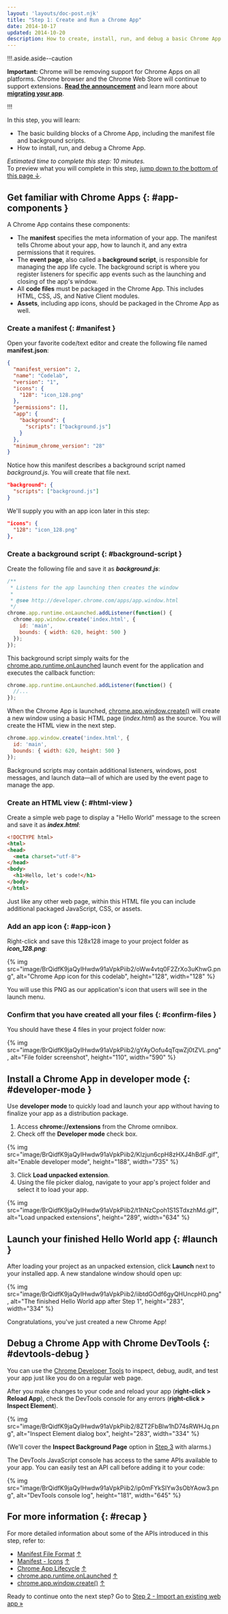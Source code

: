 ```yaml
---
layout: 'layouts/doc-post.njk'
title: "Step 1: Create and Run a Chrome App"
date: 2014-10-17
updated: 2014-10-20
description: How to create, install, run, and debug a basic Chrome App.
---
```


!!!.aside.aside--caution

**Important:** Chrome will be removing support for Chrome Apps on all platforms. Chrome browser and
the Chrome Web Store will continue to support extensions. [**Read the announcement**][1] and learn
more about [**migrating your app**][2].

!!!

In this step, you will learn:

- The basic building blocks of a Chrome App, including the manifest file and background scripts.
- How to install, run, and debug a Chrome App.

_Estimated time to complete this step: 10 minutes._  
To preview what you will complete in this step, [jump down to the bottom of this page ↓][3].

## Get familiar with Chrome Apps {: #app-components }

A Chrome App contains these components:

- The **manifest** specifies the meta information of your app. The manifest tells Chrome about your
  app, how to launch it, and any extra permissions that it requires.
- The **event page**, also called a **background script**, is responsible for managing the app life
  cycle. The background script is where you register listeners for specific app events such as the
  launching and closing of the app's window.
- All **code files** must be packaged in the Chrome App. This includes HTML, CSS, JS, and Native
  Client modules.
- **Assets**, including app icons, should be packaged in the Chrome App as well.

### Create a manifest {: #manifest }

Open your favorite code/text editor and create the following file named **manifest.json**:

```json
{
  "manifest_version": 2,
  "name": "Codelab",
  "version": "1",
  "icons": {
    "128": "icon_128.png"
  },
  "permissions": [],
  "app": {
    "background": {
      "scripts": ["background.js"]
    }
  },
  "minimum_chrome_version": "28"
}
```

Notice how this manifest describes a background script named _background.js_. You will create that
file next.

```json
"background": {
  "scripts": ["background.js"]
}
```

We'll supply you with an app icon later in this step:

```json
"icons": {
  "128": "icon_128.png"
},
```

### Create a background script {: #background-script }

Create the following file and save it as **_background.js_**:

```js
/**
 * Listens for the app launching then creates the window
 *
 * @see http://developer.chrome.com/apps/app.window.html
 */
chrome.app.runtime.onLaunched.addListener(function() {
  chrome.app.window.create('index.html', {
    id: 'main',
    bounds: { width: 620, height: 500 }
  });
});
```

This background script simply waits for the [chrome.app.runtime.onLaunched][4] launch event for the
application and executes the callback function:

```js
chrome.app.runtime.onLaunched.addListener(function() {
  //...
});
```

When the Chrome App is launched, [chrome.app.window.create()][5] will create a new window using a
basic HTML page (_index.html_) as the source. You will create the HTML view in the next step.

```js
chrome.app.window.create('index.html', {
  id: 'main',
  bounds: { width: 620, height: 500 }
});
```

Background scripts may contain additional listeners, windows, post messages, and launch data—all
of which are used by the event page to manage the app.

### Create an HTML view {: #html-view }

Create a simple web page to display a "Hello World" message to the screen and save it as
**_index.html_**:

```html
<!DOCTYPE html>
<html>
<head>
  <meta charset="utf-8">
</head>
<body>
  <h1>Hello, let's code!</h1>
</body>
</html>
```

Just like any other web page, within this HTML file you can include additional packaged JavaScript,
CSS, or assets.

### Add an app icon {: #app-icon }

Right-click and save this 128x128 image to your project folder as **_icon_128.png_**:

{% img src="image/BrQidfK9jaQyIHwdw91aVpkPiib2/oWw4vtq0F2ZrXo3uKhwG.png",
       alt="Chrome App icon for this codelab", height="128", width="128" %}

You will use this PNG as our application's icon that users will see in the launch menu.

### Confirm that you have created all your files {: #confirm-files }

You should have these 4 files in your project folder now:

{% img src="image/BrQidfK9jaQyIHwdw91aVpkPiib2/gYAyOofu4qTqwZj0tZVL.png",
       alt="File folder screenshot", height="110", width="590" %}

## Install a Chrome App in developer mode {: #developer-mode }

Use **developer mode** to quickly load and launch your app without having to finalize your app as a
distribution package.

1.  Access **chrome://extensions** from the Chrome omnibox.
2.  Check off the **Developer mode** check box.

{% img src="image/BrQidfK9jaQyIHwdw91aVpkPiib2/KIzjun6cpH8zHXJ4hBdF.gif",
       alt="Enable developer mode", height="188", width="735" %}

3.  Click **Load unpacked extension**.
4.  Using the file picker dialog, navigate to your app's project folder and select it to load your
    app.

{% img src="image/BrQidfK9jaQyIHwdw91aVpkPiib2/t1hNzCpoh1S1STdxzhMd.gif",
       alt="Load unpacked extensions", height="289", width="634" %}

## Launch your finished Hello World app {: #launch }

After loading your project as an unpacked extension, click **Launch** next to your installed app. A
new standalone window should open up:

{% img src="image/BrQidfK9jaQyIHwdw91aVpkPiib2/iibtdGOdf6gyQHUncpH0.png",
       alt="The finished Hello World app after Step 1", height="283", width="334" %}

Congratulations, you've just created a new Chrome App!

## Debug a Chrome App with Chrome DevTools {: #devtools-debug }

You can use the [Chrome Developer Tools][6] to inspect, debug, audit, and test your app just like
you do on a regular web page.

After you make changes to your code and reload your app (**right-click > Reload App**), check the
DevTools console for any errors (**right-click > Inspect Element**).

{% img src="image/BrQidfK9jaQyIHwdw91aVpkPiib2/8ZT2FbBlw1hD74sRWHJq.png",
       alt="Inspect Element dialog box", height="283", width="334" %}

(We'll cover the **Inspect Background Page** option in [Step 3][7] with alarms.)

The DevTools JavaScript console has access to the same APIs available to your app. You can easily
test an API call before adding it to your code:

{% img src="image/BrQidfK9jaQyIHwdw91aVpkPiib2/ip0mFYkSIYw3sObYAow3.png",
       alt="DevTools console log", height="181", width="645" %}

## For more information {: #recap }

For more detailed information about some of the APIs introduced in this step, refer to:

- [Manifest File Format][8] [↑][9]
- [Manifest - Icons][10] [↑][11]
- [Chrome App Lifecycle][12] [↑][13]
- [chrome.app.runtime.onLaunched][14] [↑][15]
- [chrome.app.window.create()][16] [↑][17]

Ready to continue onto the next step? Go to [Step 2 - Import an existing web app »][18]

[1]: https://blog.chromium.org/2020/01/moving-forward-from-chrome-apps.html
[2]: https://developer.chrome.com/apps/migration
[3]: #launch
[4]: /apps/app_runtime.html#event-onLaunched
[5]: /apps/app_window.html#method-create
[6]: /devtools
[7]: app_codelab_alarms.html
[8]: /apps/manifest "Read 'Manifest File Format' in the Chrome developer docs"
[9]: #manifest "This feature mentioned in 'Create a manifest'"
[10]: /apps/manifest/icons "Read 'Manifest - Icons' in the Chrome developer docs"
[11]: #app-icon "This feature mentioned in 'Add an app icon'"
[12]: app_lifecycle.html "Read 'Manifest File Format' in the Chrome developer docs"
[13]: #background-script "This feature mentioned in 'Create a background script'"
[14]:
  /apps/app_runtime.html#event-onLaunched
  "Read 'chrome.app.runtime.onLaunched' in the Chrome developer docs"
[15]: #background-script "This feature mentioned in 'Create a background script'"
[16]:
  /apps/app_window.html#method-create
  "Read 'chrome.app.window.create()' in the Chrome developer docs"
[17]: #background-script "This feature mentioned in 'Create a background script'"
[18]: app_codelab_import_todomvc.html
